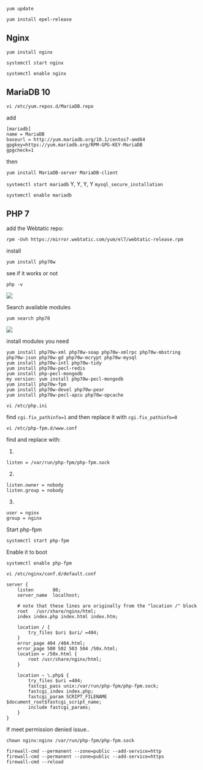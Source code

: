 `yum update`

`yum install epel-release`

## Nginx

`yum install nginx`

`systemctl start nginx`

`systemctl enable nginx`

## MariaDB 10

`vi /etc/yum.repos.d/MariaDB.repo`

add

```
[mariadb]
name = MariaDB
baseurl = http://yum.mariadb.org/10.1/centos7-amd64
gpgkey=https://yum.mariadb.org/RPM-GPG-KEY-MariaDB
gpgcheck=1
```
then

`yum install MariaDB-server MariaDB-client`

`systemctl start mariadb`
Y, Y, Y, Y
`mysql_secure_installation`

`systemctl enable mariadb`

## PHP 7

add the Webtatic repo:

`rpm -Uvh https://mirror.webtatic.com/yum/el7/webtatic-release.rpm`

install

``yum install php70w``

see if it works or not

``php -v``

![](http://i.imgur.com/XFFuwvv.png)

Search available modules

`yum search php70`

![](http://i.imgur.com/ro6XviD.png)

install modules you need

```
yum install php70w-xml php70w-soap php70w-xmlrpc php70w-mbstring php70w-json php70w-gd php70w-mcrypt php70w-mysql 
yum install php70w-intl php70w-tidy
yum install php70w-pecl-redis 
yum install php-pecl-mongodb
my version: yum install php70w-pecl-mongodb
yum install php70w-fpm
yum install php70w-devel php70w-pear
yum install php70w-pecl-apcu php70w-opcache
```

`vi /etc/php.ini`

find `cgi.fix_pathinfo=1` and then replace it with `cgi.fix_pathinfo=0`

`vi /etc/php-fpm.d/www.conf`

find and replace with:

1)
```
listen = /var/run/php-fpm/php-fpm.sock
```
2)
```
listen.owner = nobody
listen.group = nobody
```
3)
```
user = nginx
group = nginx
```
Start php-fpm
```
systemctl start php-fpm
```
Enable it to boot
```
systemctl enable php-fpm
```

```
vi /etc/nginx/conf.d/default.conf
```
```
server {
    listen       80;
    server_name  localhost;

    # note that these lines are originally from the "location /" block
    root   /usr/share/nginx/html;
    index index.php index.html index.htm;

    location / {
        try_files $uri $uri/ =404;
    }
    error_page 404 /404.html;
    error_page 500 502 503 504 /50x.html;
    location = /50x.html {
        root /usr/share/nginx/html;
    }

    location ~ \.php$ {
        try_files $uri =404;
        fastcgi_pass unix:/var/run/php-fpm/php-fpm.sock;
        fastcgi_index index.php;
        fastcgi_param SCRIPT_FILENAME $document_root$fastcgi_script_name;
        include fastcgi_params;
    }
}
```
If meet permission denied issue..
```
chown nginx:nginx /var/run/php-fpm/php-fpm.sock
```


```
firewall-cmd --permanent --zone=public --add-service=http
firewall-cmd --permanent --zone=public --add-service=https
firewall-cmd --reload
```
